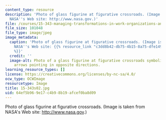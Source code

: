 ```yaml
---
content_type: resource
description: 'Photo of glass figurine at figurative crossroads. (Image is taken from
  NASA''s Web site: http://www.nasa.gov.)'
file: /courses/15-343-managing-transformations-in-work-organizations-and-society-spring-2002/64ef5b969e17c4b98b19afcef0ba8d09_15-343s02.jpg
file_size: 101048
file_type: image/jpeg
image_metadata:
  caption: 'Photo of glass figurine at figurative crossroads. (Image is taken from
    NASA''s Web site: {{% resource_link "c3dd8b42-db75-4b15-8a75-dfe1497e41ae" "http://www.nasa.gov.)"
    %}}'
  credit: ''
  image-alt: Photo of a glass figurine at figurative crossroads symbolized by four
    arrows pointing in opposite directions.
learning_resource_types: []
license: https://creativecommons.org/licenses/by-nc-sa/4.0/
ocw_type: OCWImage
resourcetype: Image
title: 15-343s02.jpg
uid: 64ef5b96-9e17-c4b9-8b19-afcef0ba8d09
---
```

Photo of glass figurine at figurative crossroads. (Image is taken from NASA's Web site: http://www.nasa.gov.)